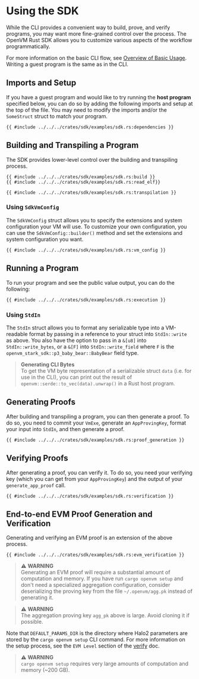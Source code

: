 # Using the SDK

While the CLI provides a convenient way to build, prove, and verify programs, you may want more fine-grained control over the process. The OpenVM Rust SDK allows you to customize various aspects of the workflow programmatically.

For more information on the basic CLI flow, see [Overview of Basic Usage](../writing-apps/overview.md). Writing a guest program is the same as in the CLI.

## Imports and Setup

If you have a guest program and would like to try running the **host program** specified below, you can do so by adding the following imports and setup at the top of the file. You may need to modify the imports and/or the `SomeStruct` struct to match your program.

```rust,no_run,noplayground
{{ #include ../../../crates/sdk/examples/sdk.rs:dependencies }}
```

## Building and Transpiling a Program

The SDK provides lower-level control over the building and transpiling process.

```rust,no_run,noplayground
{{ #include ../../../crates/sdk/examples/sdk.rs:build }}
{{ #include ../../../crates/sdk/examples/sdk.rs:read_elf}}

{{ #include ../../../crates/sdk/examples/sdk.rs:transpilation }}
```

### Using `SdkVmConfig`

The `SdkVmConfig` struct allows you to specify the extensions and system configuration your VM will use. To customize your own configuration, you can use the `SdkVmConfig::builder()` method and set the extensions and system configuration you want.

```rust,no_run,noplayground
{{ #include ../../../crates/sdk/examples/sdk.rs:vm_config }}
```

## Running a Program

To run your program and see the public value output, you can do the following:

```rust,no_run,noplayground
{{ #include ../../../crates/sdk/examples/sdk.rs:execution }}
```

### Using `StdIn`

The `StdIn` struct allows you to format any serializable type into a VM-readable format by passing in a reference to your struct into `StdIn::write` as above. You also have the option to pass in a `&[u8]` into `StdIn::write_bytes`, or a `&[F]` into `StdIn::write_field` where `F` is the `openvm_stark_sdk::p3_baby_bear::BabyBear` field type.

> **Generating CLI Bytes**  
> To get the VM byte representation of a serializable struct `data` (i.e. for use in the CLI), you can print out the result of `openvm::serde::to_vec(data).unwrap()` in a Rust host program.

## Generating Proofs

After building and transpiling a program, you can then generate a proof. To do so, you need to commit your `VmExe`, generate an `AppProvingKey`, format your input into `StdIn`, and then generate a proof.

```rust,no_run,noplayground
{{ #include ../../../crates/sdk/examples/sdk.rs:proof_generation }}
```

## Verifying Proofs

After generating a proof, you can verify it. To do so, you need your verifying key (which you can get from your `AppProvingKey`) and the output of your `generate_app_proof` call.

```rust,no_run,noplayground
{{ #include ../../../crates/sdk/examples/sdk.rs:verification }}
```

## End-to-end EVM Proof Generation and Verification

Generating and verifying an EVM proof is an extension of the above process.

```rust,no_run,noplayground
{{ #include ../../../crates/sdk/examples/sdk.rs:evm_verification }}
```

> ⚠️ **WARNING**  
> Generating an EVM proof will require a substantial amount of computation and memory. If you have run `cargo openvm setup` and don't need a specialized aggregation configuration, consider deserializing the proving key from the file `~/.openvm/agg.pk` instead of generating it.

> ⚠️ **WARNING**  
> The aggregation proving key `agg_pk` above is large. Avoid cloning it if possible.

Note that `DEFAULT_PARAMS_DIR` is the directory where Halo2 parameters are stored by the `cargo openvm setup` CLI command. For more information on the setup process, see the `EVM Level` section of the [verify](../writing-apps/verify.md) doc.

> ⚠️ **WARNING**  
> `cargo openvm setup` requires very large amounts of computation and memory (~200 GB).
